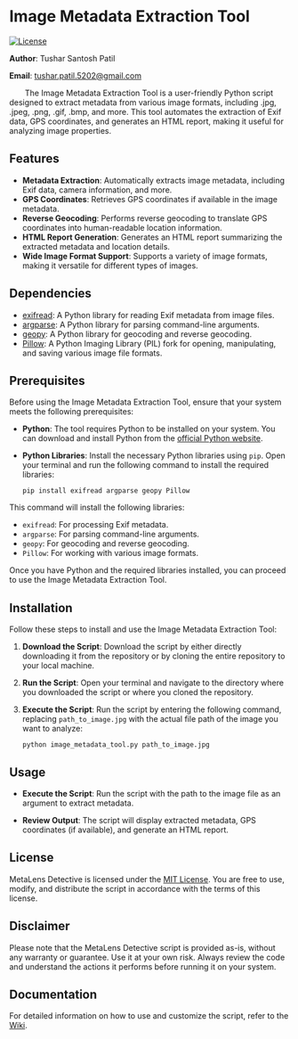 # Image Metadata Extraction Tool

[![License](https://img.shields.io/badge/license-MIT-blue.svg)](https://opensource.org/licenses/MIT)

**Author**: Tushar Santosh Patil

**Email**: tushar.patil.5202@gmail.com

&ensp;&ensp;&ensp;&ensp;The Image Metadata Extraction Tool is a user-friendly Python script designed to extract metadata from various image formats, including .jpg, .jpeg, .png, .gif, .bmp, and more. This tool automates the extraction of Exif data, GPS coordinates, and generates an HTML report, making it useful for analyzing image properties.

## Features

- **Metadata Extraction**: Automatically extracts image metadata, including Exif data, camera information, and more.
- **GPS Coordinates**: Retrieves GPS coordinates if available in the image metadata.
- **Reverse Geocoding**: Performs reverse geocoding to translate GPS coordinates into human-readable location information.
- **HTML Report Generation**: Generates an HTML report summarizing the extracted metadata and location details.
- **Wide Image Format Support**: Supports a variety of image formats, making it versatile for different types of images.

## Dependencies

- [exifread](https://pypi.org/project/ExifRead): A Python library for reading Exif metadata from image files.
- [argparse](https://docs.python.org/3/library/argparse.html): A Python library for parsing command-line arguments.
- [geopy](https://pypi.org/project/geopy): A Python library for geocoding and reverse geocoding.
- [Pillow](https://pillow.readthedocs.io/en/stable/): A Python Imaging Library (PIL) fork for opening, manipulating, and saving various image file formats.


## Prerequisites

Before using the Image Metadata Extraction Tool, ensure that your system meets the following prerequisites:

- **Python**: The tool requires Python to be installed on your system. You can download and install Python from the [official Python website](https://www.python.org/downloads/).

- **Python Libraries**: Install the necessary Python libraries using `pip`. Open your terminal and run the following command to install the required libraries:

  ```shell
  pip install exifread argparse geopy Pillow

This command will install the following libraries:

- `exifread`: For processing Exif metadata.
- `argparse`: For parsing command-line arguments.
- `geopy`: For geocoding and reverse geocoding.
- `Pillow`: For working with various image formats.

Once you have Python and the required libraries installed, you can proceed to use the Image Metadata Extraction Tool.

## Installation

Follow these steps to install and use the Image Metadata Extraction Tool:

1. **Download the Script**: Download the script by either directly downloading it from the repository or by cloning the entire repository to your local machine.

2. **Run the Script**: Open your terminal and navigate to the directory where you downloaded the script or where you cloned the repository.

3. **Execute the Script**: Run the script by entering the following command, replacing `path_to_image.jpg` with the actual file path of the image you want to analyze:

   ```shell
   python image_metadata_tool.py path_to_image.jpg

## Usage

- **Execute the Script**: Run the script with the path to the image file as an argument to extract metadata.

- **Review Output**: The script will display extracted metadata, GPS coordinates (if available), and generate an HTML report.


## License

MetaLens Detective is licensed under the [MIT License](LICENSE). You are free to use, modify, and distribute the script in accordance with the terms of this license.

## Disclaimer

Please note that the MetaLens Detective script is provided as-is, without any warranty or guarantee. Use it at your own risk. Always review the code and understand the actions it performs before running it on your system.

## Documentation

For detailed information on how to use and customize the script, refer to the [Wiki](https://github.com/your-repo/wiki).


